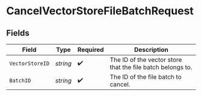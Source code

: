 # CancelVectorStoreFileBatchRequest


## Fields

| Field                                                      | Type                                                       | Required                                                   | Description                                                |
| ---------------------------------------------------------- | ---------------------------------------------------------- | ---------------------------------------------------------- | ---------------------------------------------------------- |
| `VectorStoreID`                                            | *string*                                                   | :heavy_check_mark:                                         | The ID of the vector store that the file batch belongs to. |
| `BatchID`                                                  | *string*                                                   | :heavy_check_mark:                                         | The ID of the file batch to cancel.                        |